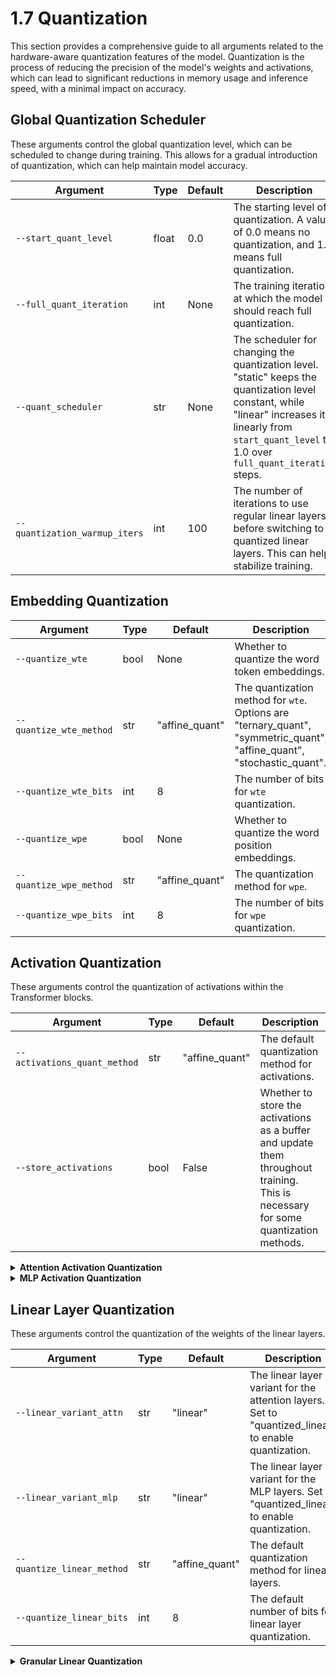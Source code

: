 # 1.7 Quantization

This section provides a comprehensive guide to all arguments related to the hardware-aware quantization features of the model. Quantization is the process of reducing the precision of the model's weights and activations, which can lead to significant reductions in memory usage and inference speed, with a minimal impact on accuracy.

## Global Quantization Scheduler

These arguments control the global quantization level, which can be scheduled to change during training. This allows for a gradual introduction of quantization, which can help maintain model accuracy.

| Argument | Type | Default | Description |
|---|---|---|---|
| `--start_quant_level` | float | 0.0 | The starting level of quantization. A value of 0.0 means no quantization, and 1.0 means full quantization. |
| `--full_quant_iteration` | int | None | The training iteration at which the model should reach full quantization. |
| `--quant_scheduler` | str | None | The scheduler for changing the quantization level. "static" keeps the quantization level constant, while "linear" increases it linearly from `start_quant_level` to 1.0 over `full_quant_iteration` steps. |
| `--quantization_warmup_iters` | int | 100 | The number of iterations to use regular linear layers before switching to quantized linear layers. This can help stabilize training. |

## Embedding Quantization

| Argument | Type | Default | Description |
|---|---|---|---|
| `--quantize_wte` | bool | None | Whether to quantize the word token embeddings. |
| `--quantize_wte_method` | str | "affine_quant" | The quantization method for `wte`. Options are "ternary_quant", "symmetric_quant", "affine_quant", "stochastic_quant". |
| `--quantize_wte_bits` | int | 8 | The number of bits for `wte` quantization. |
| `--quantize_wpe` | bool | None | Whether to quantize the word position embeddings. |
| `--quantize_wpe_method` | str | "affine_quant" | The quantization method for `wpe`. |
| `--quantize_wpe_bits` | int | 8 | The number of bits for `wpe` quantization. |

## Activation Quantization

These arguments control the quantization of activations within the Transformer blocks.

| Argument | Type | Default | Description |
|---|---|---|---|
| `--activations_quant_method` | str | "affine_quant" | The default quantization method for activations. |
| `--store_activations` | bool | False | Whether to store the activations as a buffer and update them throughout training. This is necessary for some quantization methods. |

<details>
<summary><b>Attention Activation Quantization</b></summary>

| Argument | Type | Default | Description |
|---|---|---|---|
| `--quantize_attn_act` | bool | False | A global switch to quantize all input/output activations in the attention layers. |
| `--quantize_attn_act_bits` | int | 8 | The default number of bits for attention activation quantization. |
| `--quantize_attn_act_input` | bool | False | Quantizes the input activation to the attention layer. |
| `--quantize_attn_act_input_bits` | int | None | Overrides the default bits for the attention input. |
| `--quantize_attn_act_qk_mult_q_input` | bool | False | Quantizes the query input to the QK multiplication. |
| `--quantize_attn_act_qk_mult_q_input_bits`| int | None | Overrides the default bits for the QK multiplication query input. |
| ... | ... | ... | ... |
</details>

<details>
<summary><b>MLP Activation Quantization</b></summary>

| Argument | Type | Default | Description |
|---|---|---|---|
| `--quantize_mlp_act` | bool | False | A global switch to quantize all input/output activations in the MLP layers. |
| `--quantize_mlp_act_bits` | int | 8 | The default number of bits for MLP activation quantization. |
| `--quantize_mlp_act_input` | bool | False | Quantizes the input activation to the MLP layer. |
| `--quantize_mlp_act_input_bits` | int | None | Overrides the default bits for the MLP input. |
| ... | ... | ... | ... |
</details>

## Linear Layer Quantization

These arguments control the quantization of the weights of the linear layers.

| Argument | Type | Default | Description |
|---|---|---|---|
| `--linear_variant_attn` | str | "linear" | The linear layer variant for the attention layers. Set to "quantized_linear" to enable quantization. |
| `--linear_variant_mlp` | str | "linear" | The linear layer variant for the MLP layers. Set to "quantized_linear" to enable quantization. |
| `--quantize_linear_method` | str | "affine_quant" | The default quantization method for linear layers. |
| `--quantize_linear_bits` | int | 8 | The default number of bits for linear layer quantization. |

<details>
<summary><b>Granular Linear Quantization</b></summary>

These arguments allow you to specify different quantization methods and bitwidths for each linear layer in the model.

| Argument | Type | Default | Description |
|---|---|---|---|
| `--quantize_linear_attn_q_method` | str | None | Overrides the default method for the query projection. |
| `--quantize_linear_attn_q_bits` | int | None | Overrides the default bits for the query projection. |
| ... | ... | ... | ... |
</details>